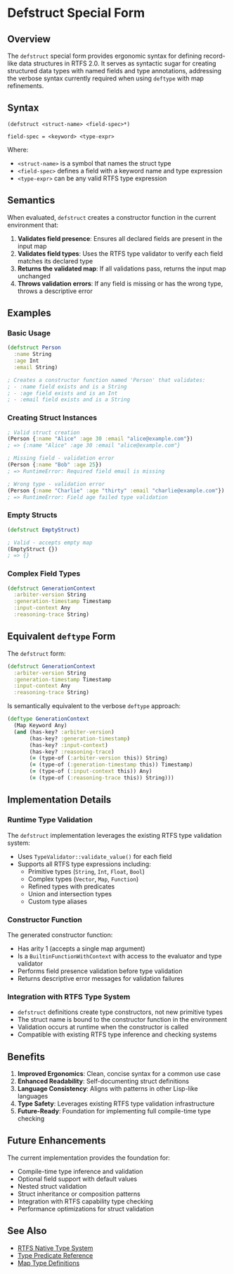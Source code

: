 # Defstruct Special Form

## Overview

The `defstruct` special form provides ergonomic syntax for defining record-like data structures in RTFS 2.0. It serves as syntactic sugar for creating structured data types with named fields and type annotations, addressing the verbose syntax currently required when using `deftype` with map refinements.

## Syntax

```
(defstruct <struct-name> <field-spec>*)

field-spec = <keyword> <type-expr>
```

Where:
- `<struct-name>` is a symbol that names the struct type
- `<field-spec>` defines a field with a keyword name and type expression
- `<type-expr>` can be any valid RTFS type expression

## Semantics

When evaluated, `defstruct` creates a constructor function in the current environment that:

1. **Validates field presence**: Ensures all declared fields are present in the input map
2. **Validates field types**: Uses the RTFS type validator to verify each field matches its declared type
3. **Returns the validated map**: If all validations pass, returns the input map unchanged
4. **Throws validation errors**: If any field is missing or has the wrong type, throws a descriptive error

## Examples

### Basic Usage

```clojure
(defstruct Person
  :name String
  :age Int
  :email String)

; Creates a constructor function named 'Person' that validates:
; - :name field exists and is a String
; - :age field exists and is an Int  
; - :email field exists and is a String
```

### Creating Struct Instances

```clojure
; Valid struct creation
(Person {:name "Alice" :age 30 :email "alice@example.com"})
; => {:name "Alice" :age 30 :email "alice@example.com"}

; Missing field - validation error
(Person {:name "Bob" :age 25})
; => RuntimeError: Required field email is missing

; Wrong type - validation error
(Person {:name "Charlie" :age "thirty" :email "charlie@example.com"})
; => RuntimeError: Field age failed type validation
```

### Empty Structs

```clojure
(defstruct EmptyStruct)

; Valid - accepts empty map
(EmptyStruct {})
; => {}
```

### Complex Field Types

```clojure
(defstruct GenerationContext
  :arbiter-version String
  :generation-timestamp Timestamp
  :input-context Any
  :reasoning-trace String)
```

## Equivalent `deftype` Form

The `defstruct` form:

```clojure
(defstruct GenerationContext
  :arbiter-version String
  :generation-timestamp Timestamp
  :input-context Any
  :reasoning-trace String)
```

Is semantically equivalent to the verbose `deftype` approach:

```clojure
(deftype GenerationContext 
  (Map Keyword Any) 
  (and (has-key? :arbiter-version)
       (has-key? :generation-timestamp)
       (has-key? :input-context)
       (has-key? :reasoning-trace)
       (= (type-of (:arbiter-version this)) String)
       (= (type-of (:generation-timestamp this)) Timestamp)
       (= (type-of (:input-context this)) Any)
       (= (type-of (:reasoning-trace this)) String)))
```

## Implementation Details

### Runtime Type Validation

The `defstruct` implementation leverages the existing RTFS type validation system:

- Uses `TypeValidator::validate_value()` for each field
- Supports all RTFS type expressions including:
  - Primitive types (`String`, `Int`, `Float`, `Bool`)
  - Complex types (`Vector`, `Map`, `Function`)
  - Refined types with predicates
  - Union and intersection types
  - Custom type aliases

### Constructor Function

The generated constructor function:

- Has arity 1 (accepts a single map argument)
- Is a `BuiltinFunctionWithContext` with access to the evaluator and type validator
- Performs field presence validation before type validation
- Returns descriptive error messages for validation failures

### Integration with RTFS Type System

- `defstruct` definitions create type constructors, not new primitive types
- The struct name is bound to the constructor function in the environment
- Validation occurs at runtime when the constructor is called
- Compatible with existing RTFS type inference and checking systems

## Benefits

1. **Improved Ergonomics**: Clean, concise syntax for a common use case
2. **Enhanced Readability**: Self-documenting struct definitions
3. **Language Consistency**: Aligns with patterns in other Lisp-like languages
4. **Type Safety**: Leverages existing RTFS type validation infrastructure
5. **Future-Ready**: Foundation for implementing full compile-time type checking

## Future Enhancements

The current implementation provides the foundation for:

- Compile-time type inference and validation
- Optional field support with default values
- Nested struct validation
- Struct inheritance or composition patterns
- Integration with RTFS capability type checking
- Performance optimizations for struct validation

## See Also

- [RTFS Native Type System](05-native-type-system.md)
- [Type Predicate Reference](05-native-type-system.md#type-predicates)
- [Map Type Definitions](05-native-type-system.md#map-types)